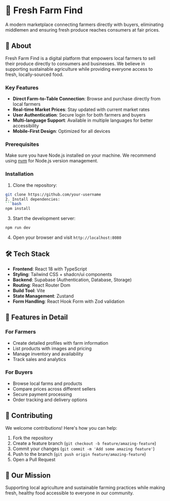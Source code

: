 # 🥕 Fresh Farm Find

A modern marketplace connecting farmers directly with buyers, eliminating middlemen and ensuring fresh produce reaches consumers at fair prices.

## 🌟 About

Fresh Farm Find is a digital platform that empowers local farmers to sell their produce directly to consumers and businesses. We believe in supporting sustainable agriculture while providing everyone access to fresh, locally-sourced food.

### Key Features

- **Direct Farm-to-Table Connection**: Browse and purchase directly from local farmers
- **Real-time Market Prices**: Stay updated with current market rates
- **User Authentication**: Secure login for both farmers and buyers
- **Multi-language Support**: Available in multiple languages for better accessibility
- **Mobile-First Design**: Optimized for all devices

### Prerequisites

Make sure you have Node.js installed on your machine. We recommend using [nvm](https://github.com/nvm-sh/nvm) for Node.js version management.

### Installation

1. Clone the repository:
```bash
git clone https://github.com/your-username
2. Install dependencies:
```bash
npm install
```

3. Start the development server:
```bash
npm run dev
```

4. Open your browser and visit `http://localhost:8080`

## 🛠️ Tech Stack

- **Frontend**: React 18 with TypeScript
- **Styling**: Tailwind CSS + shadcn/ui components
- **Backend**: Supabase (Authentication, Database, Storage)
- **Routing**: React Router Dom
- **Build Tool**: Vite
- **State Management**: Zustand
- **Form Handling**: React Hook Form with Zod validation

## 📱 Features in Detail

### For Farmers
- Create detailed profiles with farm information
- List products with images and pricing
- Manage inventory and availability
- Track sales and analytics

### For Buyers
- Browse local farms and products
- Compare prices across different sellers
- Secure payment processing
- Order tracking and delivery options

## 🤝 Contributing

We welcome contributions! Here's how you can help:

1. Fork the repository
2. Create a feature branch (`git checkout -b feature/amazing-feature`)
3. Commit your changes (`git commit -m 'Add some amazing feature'`)
4. Push to the branch (`git push origin feature/amazing-feature`)
5. Open a Pull Request
## 🌱 Our Mission

Supporting local agriculture and sustainable farming practices while making fresh, healthy food accessible to everyone in our community.
